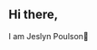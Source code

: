 ## Hi there, 
I am Jeslyn Poulson👋

<!--
**jeslynpoulson/JeslynPoulson** is a ✨ _special_ ✨ repository because its `README.md` (this file) appears on your GitHub profile.

Here are some ideas to get you started:

- 🔭 I’m currently working on Data Analysis Project
- 🌱 I’m currently learning: SQL, Python and Data Visualisation Tools
- 👯 I’m looking to collaborate with other Data Enthusiasts
- 💬 Ask me about Data Analytics, SQL, Python, or anything data-related!
- 📫 How to reach me: Email me at jeslynpaul1015@gmail.com
- 😄 Pronouns: She/Her
- ⚡ Fun fact: I once automated a process that saved 16 hours of manual work each week, giving my team more time for creative solutions!
-->
